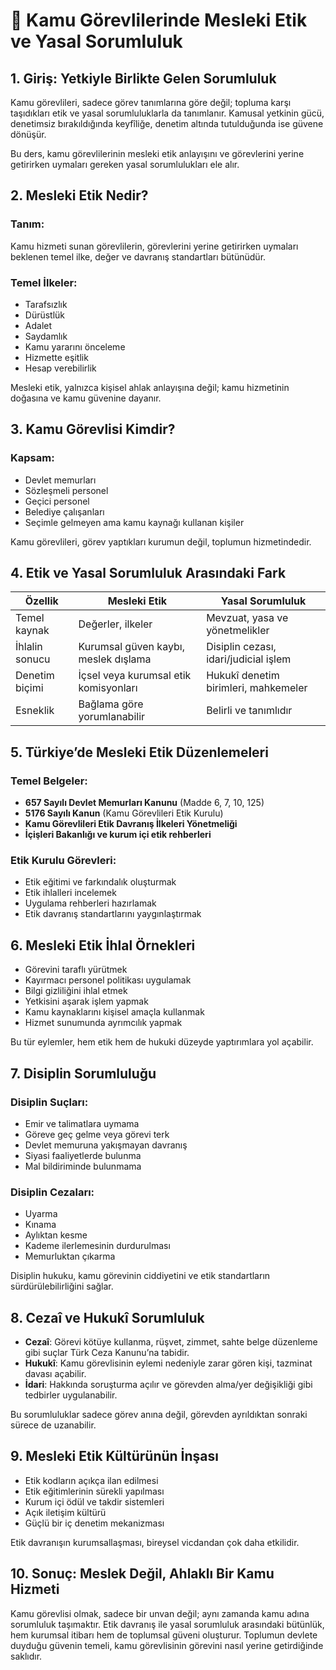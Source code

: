 # 📘 Kamu Görevlilerinde Mesleki Etik ve Yasal Sorumluluk

## 1. Giriş: Yetkiyle Birlikte Gelen Sorumluluk

Kamu görevlileri, sadece görev tanımlarına göre değil; topluma karşı taşıdıkları etik ve yasal sorumluluklarla da tanımlanır. Kamusal yetkinin gücü, denetimsiz bırakıldığında keyfîliğe, denetim altında tutulduğunda ise güvene dönüşür.

Bu ders, kamu görevlilerinin mesleki etik anlayışını ve görevlerini yerine getirirken uymaları gereken yasal sorumlulukları ele alır.

## 2. Mesleki Etik Nedir?

### Tanım:

Kamu hizmeti sunan görevlilerin, görevlerini yerine getirirken uymaları beklenen temel ilke, değer ve davranış standartları bütünüdür.

### Temel İlkeler:

- Tarafsızlık
- Dürüstlük
- Adalet
- Saydamlık
- Kamu yararını önceleme
- Hizmette eşitlik
- Hesap verebilirlik

Mesleki etik, yalnızca kişisel ahlak anlayışına değil; kamu hizmetinin doğasına ve kamu güvenine dayanır.

## 3. Kamu Görevlisi Kimdir?

### Kapsam:

- Devlet memurları
- Sözleşmeli personel
- Geçici personel
- Belediye çalışanları
- Seçimle gelmeyen ama kamu kaynağı kullanan kişiler

Kamu görevlileri, görev yaptıkları kurumun değil, toplumun hizmetindedir.

## 4. Etik ve Yasal Sorumluluk Arasındaki Fark

| Özellik        | Mesleki Etik                          | Yasal Sorumluluk                      |
| -------------- | ------------------------------------- | ------------------------------------- |
| Temel kaynak   | Değerler, ilkeler                     | Mevzuat, yasa ve yönetmelikler        |
| İhlalin sonucu | Kurumsal güven kaybı, meslek dışlama  | Disiplin cezası, idari/judicial işlem |
| Denetim biçimi | İçsel veya kurumsal etik komisyonları | Hukukî denetim birimleri, mahkemeler  |
| Esneklik       | Bağlama göre yorumlanabilir           | Belirli ve tanımlıdır                 |

## 5. Türkiye’de Mesleki Etik Düzenlemeleri

### Temel Belgeler:

- **657 Sayılı Devlet Memurları Kanunu** (Madde 6, 7, 10, 125)
- **5176 Sayılı Kanun** (Kamu Görevlileri Etik Kurulu)
- **Kamu Görevlileri Etik Davranış İlkeleri Yönetmeliği**
- **İçişleri Bakanlığı ve kurum içi etik rehberleri**

### Etik Kurulu Görevleri:

- Etik eğitimi ve farkındalık oluşturmak
- Etik ihlalleri incelemek
- Uygulama rehberleri hazırlamak
- Etik davranış standartlarını yaygınlaştırmak

## 6. Mesleki Etik İhlal Örnekleri

- Görevini taraflı yürütmek
- Kayırmacı personel politikası uygulamak
- Bilgi gizliliğini ihlal etmek
- Yetkisini aşarak işlem yapmak
- Kamu kaynaklarını kişisel amaçla kullanmak
- Hizmet sunumunda ayrımcılık yapmak

Bu tür eylemler, hem etik hem de hukuki düzeyde yaptırımlara yol açabilir.

## 7. Disiplin Sorumluluğu

### Disiplin Suçları:

- Emir ve talimatlara uymama
- Göreve geç gelme veya görevi terk
- Devlet memuruna yakışmayan davranış
- Siyasi faaliyetlerde bulunma
- Mal bildiriminde bulunmama

### Disiplin Cezaları:

- Uyarma
- Kınama
- Aylıktan kesme
- Kademe ilerlemesinin durdurulması
- Memurluktan çıkarma

Disiplin hukuku, kamu görevinin ciddiyetini ve etik standartların sürdürülebilirliğini sağlar.

## 8. Cezaî ve Hukukî Sorumluluk

- **Cezaî**: Görevi kötüye kullanma, rüşvet, zimmet, sahte belge düzenleme gibi suçlar Türk Ceza Kanunu’na tabidir.
- **Hukukî**: Kamu görevlisinin eylemi nedeniyle zarar gören kişi, tazminat davası açabilir.
- **İdari**: Hakkında soruşturma açılır ve görevden alma/yer değişikliği gibi tedbirler uygulanabilir.

Bu sorumluluklar sadece görev anına değil, görevden ayrıldıktan sonraki sürece de uzanabilir.

## 9. Mesleki Etik Kültürünün İnşası

- Etik kodların açıkça ilan edilmesi
- Etik eğitimlerinin sürekli yapılması
- Kurum içi ödül ve takdir sistemleri
- Açık iletişim kültürü
- Güçlü bir iç denetim mekanizması

Etik davranışın kurumsallaşması, bireysel vicdandan çok daha etkilidir.

## 10. Sonuç: Meslek Değil, Ahlaklı Bir Kamu Hizmeti

Kamu görevlisi olmak, sadece bir unvan değil; aynı zamanda kamu adına sorumluluk taşımaktır. Etik davranış ile yasal sorumluluk arasındaki bütünlük, hem kurumsal itibarı hem de toplumsal güveni oluşturur. Toplumun devlete duyduğu güvenin temeli, kamu görevlisinin görevini nasıl yerine getirdiğinde saklıdır.
